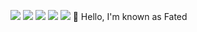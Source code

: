 <p>
<img src="https://img.shields.io/badge/Python3-yellow"></img>
<img src="https://img.shields.io/badge/Java-red"></img>
<img src="https://img.shields.io/badge/C%2FC%2B%2B%2FC%23-green">
<img src="https://img.shields.io/badge/Assembly-white">
<img src="https://img.shields.io/badge/JS-blue">
👋 Hello, I'm known as Fated
</p>
